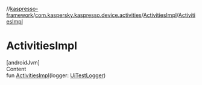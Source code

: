 //[kaspresso-framework](../../index.md)/[com.kaspersky.kaspresso.device.activities](../index.md)/[ActivitiesImpl](index.md)/[ActivitiesImpl](-activities-impl.md)



# ActivitiesImpl  
[androidJvm]  
Content  
fun [ActivitiesImpl](-activities-impl.md)(logger: [UiTestLogger](../../com.kaspersky.kaspresso.logger/-ui-test-logger/index.md))  




